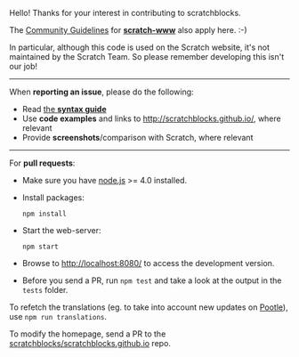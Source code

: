 Hello!
Thanks for your interest in contributing to scratchblocks.

The [Community Guidelines](https://github.com/LLK/scratch-www/wiki/Community-Guidelines) for **[scratch-www](https://github.com/LLK/scratch-www)** also apply here. :-)

In particular, although this code is used on the Scratch website, it's not maintained by the Scratch Team. So please remember developing this isn't our job!

---

When **reporting an issue**, please do the following:

* Read [the **syntax guide**](http://wiki.scratch.mit.edu/wiki/Block_Plugin/Syntax)
* Use **code examples** and links to <http://scratchblocks.github.io/>, where relevant
* Provide **screenshots**/comparison with Scratch, where relevant

---

For **pull requests**:

* Make sure you have [node.js](https://nodejs.org/) >= 4.0 installed.

* Install packages:

  ```
  npm install
  ```

* Start the web-server:

  ```
  npm start
  ```

* Browse to <http://localhost:8080/> to access the development version.

* Before you send a PR, run `npm test` and take a look at the output in the `tests` folder.

To refetch the translations (eg. to take into account new updates on [Pootle](translate.scratch.mit.edu/)), use `npm run translations`.

To modify the homepage, send a PR to the [scratchblocks/scratchblocks.github.io](https://github.com/scratchblocks/scratchblocks.github.io) repo.
